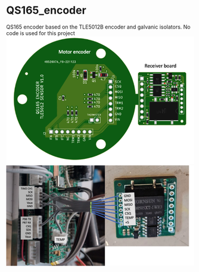 # QS165_encoder
QS165 encoder based on the TLE5012B encoder and galvanic isolators. 
No code is used for this project
<img src="../pics/layout.png" title="sources of line noise">
<img src="../pics/MP2_connections.png" title="MP2 connections">